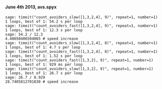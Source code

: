 #### June 4th 2013, avs.spyx

    sage: timeit("count_avoiders_slow([1,3,2,4], 9)", repeat=1, number=1)
    1 loops, best of 1: 54.2 s per loop
    sage: timeit("count_avoiders_fast([1,3,2,4], 9)", repeat=1, number=1)
    1 loops, best of 1: 12.3 s per loop
    sage: 54.2 / 12.3
    4.40650406504065 # speed increase
    sage: timeit("count_avoiders_slow([1,3,2,4], 8)", repeat=1, number=1)
    1 loops, best of 1: 4.7 s per loop
    sage: timeit("count_avoiders_fast([1,3,2,4], 8)", repeat=1, number=1)
    1 loops, best of 1: 1.52 s per loop
    sage: timeit("count_avoiders_fast([1,3,2], 9)", repeat=1, number=1)
    1 loops, best of 1: 929 ms per loop
    sage: timeit("count_avoiders_slow([1,3,2], 9)", repeat=1, number=1)
    1 loops, best of 1: 26.7 s per loop
    sage: 26.7 / 0.929
    28.7405812701830 # speed increase
